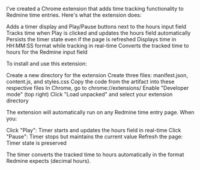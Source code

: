 I've created a Chrome extension that adds time tracking functionality to Redmine time entries. Here's what the extension does:

Adds a timer display and Play/Pause buttons next to the hours input field
Tracks time when Play is clicked and updates the hours field automatically
Persists the timer state even if the page is refreshed
Displays time in HH:MM:SS format while tracking in real-time
Converts the tracked time to hours for the Redmine input field

To install and use this extension:

Create a new directory for the extension
Create three files: manifest.json, content.js, and styles.css
Copy the code from the artifact into these respective files
In Chrome, go to chrome://extensions/
Enable "Developer mode" (top right)
Click "Load unpacked" and select your extension directory

The extension will automatically run on any Redmine time entry page. When you:

Click "Play": Timer starts and updates the hours field in real-time
Click "Pause": Timer stops but maintains the current value
Refresh the page: Timer state is preserved

The timer converts the tracked time to hours automatically in the format Redmine expects (decimal hours).
